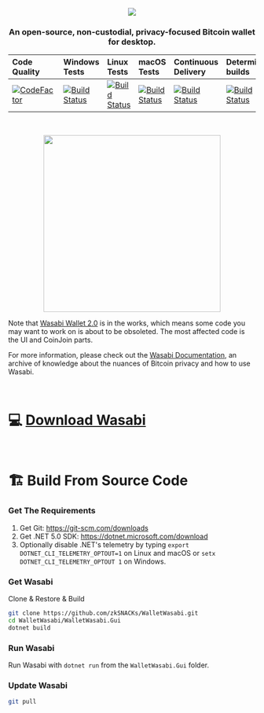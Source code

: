 <p align="center">
  <a href="https://wasabiwallet.io">
    <img src="https://user-images.githubusercontent.com/51679301/113864078-23c53900-97b3-11eb-9374-32577c58273d.png"/>
  </a>
</p>

<h3 align="center">
    An open-source, non-custodial, privacy-focused Bitcoin wallet for desktop.
</h3>

| Code Quality           | Windows Tests           | Linux Tests             | macOS Tests             | Continuous Delivery       | Deterministic builds      | License                   |
| :----------------------| :-----------------------| :-----------------------| :-----------------------| :-------------------------| :-------------------------| :-------------------------|
| [![CodeFactor][9]][10] | [![Build Status][1]][2] | [![Build Status][3]][4] | [![Build Status][5]][6] | [![Build Status][11]][12] | [![Build Status][13]][14] | [![GitHub license][7]][8] |

[1]: https://dev.azure.com/zkSNACKs/Wasabi/_apis/build/status/Wasabi.Windows?branchName=master
[2]: https://dev.azure.com/zkSNACKs/Wasabi/_build?definitionId=3
[3]: https://dev.azure.com/zkSNACKs/Wasabi/_apis/build/status/Wasabi.Linux?branchName=master
[4]: https://dev.azure.com/zkSNACKs/Wasabi/_build?definitionId=1
[5]: https://dev.azure.com/zkSNACKs/Wasabi/_apis/build/status/Wasabi.Osx?branchName=master
[6]: https://dev.azure.com/zkSNACKs/Wasabi/_build?definitionId=2
[7]: https://img.shields.io/github/license/zkSNACKs/WalletWasabi.svg
[8]: https://github.com/zkSNACKs/WalletWasabi/blob/master/LICENSE.md
[9]: https://www.codefactor.io/repository/github/zksnacks/walletwasabi/badge
[10]: https://www.codefactor.io/repository/github/zksnacks/walletwasabi
[11]: https://dev.azure.com/zkSNACKs/Wasabi/_apis/build/status/Wasabi.ContinuousDelivery?branchName=master
[12]: https://dev.azure.com/zkSNACKs/Wasabi/_build/latest?definitionId=12&branchName=master
[13]: https://dev.azure.com/zkSNACKs/Wasabi/_apis/build/status/Wasabi.DeterministicBuild?branchName=master
[14]: https://dev.azure.com/zkSNACKs/Wasabi/_build/latest?definitionId=13&branchName=master

<br>

<p align="center">
  <img height="360" src="https://i.imgur.com/4tazbiF.png"/>
</p>

Note that [Wasabi Wallet 2.0](https://blog.wasabiwallet.io/wasabi-wallet-2/) is in the works, which means some code you may want to work on is about to be obsoleted. The most affected code is the UI and CoinJoin parts.

For more information, please check out the [Wasabi Documentation](https://docs.wasabiwallet.io), an archive of knowledge about the nuances of Bitcoin privacy and how to use Wasabi.

<br>

# 💻 [Download Wasabi](https://github.com/zkSNACKs/WalletWasabi/releases)

<br>

# 🏗️ Build From Source Code

### Get The Requirements

1. Get Git: https://git-scm.com/downloads
2. Get .NET 5.0 SDK: https://dotnet.microsoft.com/download
3. Optionally disable .NET's telemetry by typing `export DOTNET_CLI_TELEMETRY_OPTOUT=1` on Linux and macOS or `setx DOTNET_CLI_TELEMETRY_OPTOUT 1` on Windows.

### Get Wasabi

Clone & Restore & Build

```sh
git clone https://github.com/zkSNACKs/WalletWasabi.git
cd WalletWasabi/WalletWasabi.Gui
dotnet build
```

### Run Wasabi

Run Wasabi with `dotnet run` from the `WalletWasabi.Gui` folder.

### Update Wasabi

```sh
git pull
```
